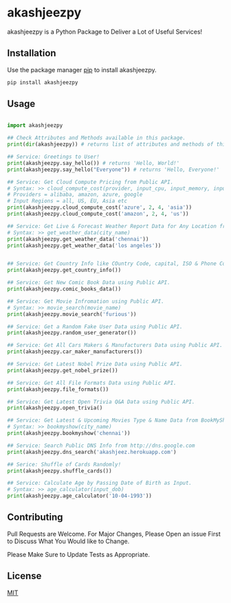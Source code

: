# akashjeezpy

akashjeezpy is a Python Package to Deliver a Lot of Useful Services!

## Installation

Use the package manager [pip](https://pip.pypa.io/en/stable/) to install akashjeezpy.

```bash
pip install akashjeezpy
```

## Usage

```python

import akashjeezpy

## Check Attributes and Methods available in this package.
print(dir(akashjeezpy)) # returns list of attributes and methods of this module.

## Service: Greetings to User!
print(akashjeezpy.say_hello()) # returns 'Hello, World!'
print(akashjeezpy.say_hello("Everyone")) # returns 'Hello, Everyone!'

## Service: Get Cloud Compute Pricing from Public API.
# Syntax: >> cloud_compute_cost(provider, input_cpu, input_memory, input_region)
# Providers = alibaba, amazon, azure, google 
# Input Regions = all, US, EU, Asia etc
print(akashjeezpy.cloud_compute_cost('azure', 2, 4, 'asia'))
print(akashjeezpy.cloud_compute_cost('amazon', 2, 4, 'us'))

## Service: Get Live & Forecast Weather Report Data for Any Location from Public API.
# Syntax: >> get_weather_data(city_name)
print(akashjeezpy.get_weather_data('chennai'))
print(akashjeezpy.get_weather_data('los angeles'))


## Service: Get Country Info like COuntry Code, capital, ISO & Phone Code using Public API .
print(akashjeezpy.get_country_info())

## Service: Get New Comic Book Data using Public API.
print(akashjeezpy.comic_books_data())

## Service: Get Movie Infromation using Public API.
# Syntax: >> movie_search(movie_name)
print(akashjeezpy.movie_search('furious'))

## Service: Get a Random Fake User Data using Public API.
print(akashjeezpy.random_user_generator())

## Service: Get All Cars Makers & Manufacturers Data using Public API.
print(akashjeezpy.car_maker_manufacturers())

## Service: Get Latest Nobel Prize Data using Public API.
print(akashjeezpy.get_nobel_prize())

## Service: Get All File Formats Data using Public API.
print(akashjeezpy.file_formats())

## Service: Get Latest Open Trivia Q&A Data using Public API.
print(akashjeezpy.open_trivia()

## Service: Get Latest & Upcoming Movies Type & Name Data from BookMyShow.com
# Syntax: >> bookmyshow(city_name)
print(akashjeezpy.bookmyshow('chennai'))

## Service: Search Public DNS Info from http://dns.google.com
print(akashjeezpy.dns_search('akashjeez.herokuapp.com')

## Serice: Shuffle of Cards Randomly!
print(akashjeezpy.shuffle_cards())

## Service: Calculate Age by Passing Date of Birth as Input.
# Syntax: >> age_calculator(input_dob)
print(akashjeezpy.age_calculator('10-04-1993'))


```


## Contributing
Pull Requests are Welcome. For Major Changes, Please Open an issue First to Discuss What You Would like to Change.

Please Make Sure to Update Tests as Appropriate.

## License
[MIT](https://choosealicense.com/licenses/mit/)
